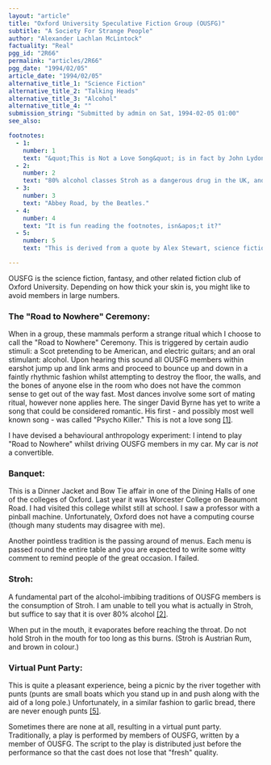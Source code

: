```yaml
---
layout: "article"
title: "Oxford University Speculative Fiction Group (OUSFG)"
subtitle: "A Society For Strange People"
author: "Alexander Lachlan McLintock"
factuality: "Real"
pgg_id: "2R66"
permalink: "articles/2R66"
pgg_date: "1994/02/05"
article_date: "1994/02/05"
alternative_title_1: "Science Fiction"
alternative_title_2: "Talking Heads"
alternative_title_3: "Alcohol"
alternative_title_4: ""
submission_string: "Submitted by admin on Sat, 1994-02-05 01:00"
see_also:

footnotes: 
  - 1:
    number: 1
    text: "&quot;This is Not a Love Song&quot; is in fact by John Lydon of Public Image Limited - ex of the Sex Pistols."
  - 2:
    number: 2
    text: "80% alcohol classes Stroh as a dangerous drug in the UK, and so I would like to point out that no member of OUSFG drinks Stroh in the UK, but only in those countries in which it is legal. This of course results in large numbers of backpacking holidays to Europe..."
  - 3:
    number: 3
    text: "Abbey Road, by the Beatles."
  - 4:
    number: 4
    text: "It is fun reading the footnotes, isn&apos;t it?"
  - 5:
    number: 5
    text: "This is derived from a quote by Alex Stewart, science fiction author, who once told me &quot;There is never enough garlic bread.&quot; I feel he spoke a truth."

---
```

<div>
<p>OUSFG is the science fiction, fantasy, and other related fiction club of Oxford University. Depending on how thick your skin is, you might like to avoid members in large numbers.</p>
<h3>The "Road to Nowhere" Ceremony:</h3>
<p>When in a group, these mammals perform a strange ritual which I choose to call the "Road to Nowhere" Ceremony. This is triggered by certain audio stimuli: a Scot pretending to be American, and electric guitars; and an oral stimulant: alcohol. Upon hearing this sound all OUSFG members within earshot jump up and link arms and proceed to bounce up and down in a faintly rhythmic fashion whilst attempting to destroy the floor, the walls, and the bones of anyone else in the room who does not have the common sense to get out of the way fast. Most dances involve some sort of mating ritual, however none applies here. The singer David Byrne has yet to write a song that could be considered romantic. His first - and possibly most well known song - was called "Psycho Killer." This is not a love song <a href="#footnote-body.1" name="footnote-link.1" class="footnote-link">[1]</a>.</p>
<p>I have devised a behavioural anthropology experiment: I intend to play "Road to Nowhere" whilst driving OUSFG members in my car. My car is <em>not</em> a convertible.</p>
<h3>Banquet:</h3>
<p>This is a Dinner Jacket and Bow Tie affair in one of the Dining Halls of one of the colleges of Oxford. Last year it was Worcester College on Beaumont Road. I had visited this college whilst still at school. I saw a professor with a pinball machine. Unfortunately, Oxford does not have a computing course (though many students may disagree with me).</p>
<p>Another pointless tradition is the passing around of menus. Each menu is passed round the entire table and you are expected to write some witty comment to remind people of the great occasion. I failed.</p>
<h3>Stroh:</h3>
<p>A fundamental part of the alcohol-imbibing traditions of OUSFG members is the consumption of Stroh. I am unable to tell you what is actually in Stroh, but suffice to say that it is over 80% alcohol <a href="#footnote-body.2" name="footnote-link.2" class="footnote-link">[2]</a>.</p>
<p>When put in the mouth, it evaporates before reaching the throat. Do not hold Stroh in the mouth for too long as this burns. (Stroh is Austrian Rum, and brown in colour.)</p>
<h3>Virtual Punt Party:</h3>
<p>This is quite a pleasant experience, being a picnic by the river together with punts (punts are small boats which you stand up in and push along with the aid of a long pole.) Unfortunately, in a similar fashion to garlic bread, there are never enough punts <a href="#footnote-body.5" name="footnote-link.5" class="footnote-link">[5]</a>.</p>
<p>Sometimes there are none at all, resulting in a virtual punt party. Traditionally, a play is performed by members of OUSFG, written by a member of OUSFG. The script to the play is distributed just before the performance so that the cast does not lose that "fresh" quality.</p>
</div>
